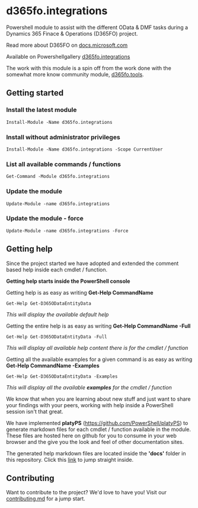# **d365fo.integrations**
Powershell module to assist with the different OData & DMF tasks during a Dynamics 365 Finace & Operations (D365FO) project.

Read more about D365FO on [docs.microsoft.com](https://docs.microsoft.com/en-us/dynamics365/unified-operations/fin-and-ops/index)

Available on Powershellgallery
[d365fo.integrations](https://www.powershellgallery.com/packages/d365fo.integrations)

The work with this module is a spin off from the work done with the somewhat more know community module, [d365fo.tools](https://github.com/d365collaborative/d365fo.tools).

## **Getting started**
### **Install the latest module**
```
Install-Module -Name d365fo.integrations
```

### **Install without administrator privileges**
```
Install-Module -Name d365fo.integrations -Scope CurrentUser
```
### **List all available commands / functions**

```
Get-Command -Module d365fo.integrations
```

### **Update the module**

```
Update-Module -name d365fo.integrations
```

### **Update the module - force**

```
Update-Module -name d365fo.integrations -Force
```
## **Getting help**

Since the project started we have adopted and extended the comment based help inside each cmdlet / function.

**Getting help starts inside the PowerShell console**

Getting help is as easy as writing **Get-Help CommandName**

```
Get-Help Get-D365ODataEntityData
```

*This will display the available default help*

Getting the entire help is as easy as writing **Get-Help CommandName -Full**

```
Get-Help Get-D365ODataEntityData -Full
```

*This will display all available help content there is for the cmdlet / function*

Getting all the available examples for a given command is as easy as writing **Get-Help CommandName -Examples**

```
Get-Help Get-D365ODataEntityData -Examples
```

*This will display all the available **examples** for the cmdlet / function* 

We know that when you are learning about new stuff and just want to share your findings with your peers, working with help inside a PowerShell session isn't that great.

We have implemented **platyPS** (https://github.com/PowerShell/platyPS) to generate markdown files for each cmdlet / function available in the module. These files are hosted here on github for you to consume in your web browser and the give you the look and feel of other documentation sites.

The generated help markdown files are located inside the **'docs'** folder in this repository. Click this [link](https://github.com/d365collaborative/d365fo.integrations/tree/master/docs) to jump straight inside.

## Contributing

Want to contribute to the project? We'd love to have you! Visit our [contributing.md](https://github.com/d365collaborative/d365fo.integrations/blob/master/contributing.md) for a jump start.